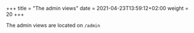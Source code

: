 +++
title = "The admin views"
date =  2021-04-23T13:59:12+02:00
weight = 20
+++

The admin views are located on `/admin`